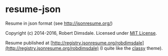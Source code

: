 resume-json
===========

Resume in json format (see http://jsonresume.org/)

Copyright (c) 2014-2016, Robert Dimsdale. Licensed under [MIT License].

Resume published at [http://registry.jsonresume.org/robdimsdale](http://registry.jsonresume.org/robdimsdale) (I quite like the [classy](http://registry.jsonresume.org/robdimsdale?theme=classy) theme).

[MIT License]: https://github.com/robdimsdale/resume-json/raw/master/LICENSE
